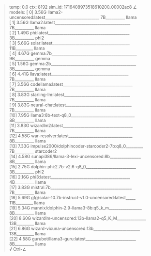 > temp: 0.0 ctx: 8192 sim_id: 1716408973518610200_00002ac8
∠ models:
 [ 0] 3.56G llama2-uncensored:latest____________________________ 7B__________ llama       
 [ 1] 3.56G llama2:latest_______________________________________ 7B__________ llama       
 [ 2] 1.49G phi:latest__________________________________________ 3B__________ phi2        
 [ 3] 5.66G solar:latest________________________________________ 11B_________ llama       
 [ 4] 4.67G gemma:7b____________________________________________ 9B__________ gemma       
 [ 5] 1.56G gemma:2b____________________________________________ 3B__________ gemma       
 [ 6] 4.41G llava:latest________________________________________ 7B__________ llama       
 [ 7] 3.56G codellama:latest____________________________________ 7B__________ llama       
 [ 8] 3.83G starling-lm:latest__________________________________ 7B__________ llama       
 [ 9] 3.83G neural-chat:latest__________________________________ 7B__________ llama       
 [10] 7.95G llama3:8b-text-q8_0_________________________________ 8B__________ llama       
 [11] 3.83G wizardlm2:latest____________________________________ 7B__________ llama       
 [12] 4.58G war-resolver:latest_________________________________ 8B__________ llama       
 [13] 7.33G impulse2000/dolphincoder-starcoder2-7b:q8_0_________ 7B__________ starcoder2  
 [14] 4.58G sunapi386/llama-3-lexi-uncensored:8b________________ 8B__________ llama       
 [15] 2.75G dolphin-phi:2.7b-v2.6-q8_0__________________________ 3B__________ phi2        
 [16] 2.16G phi3:latest_________________________________________ 4B__________ llama       
 [17] 3.83G mistral:7b__________________________________________ 7B__________ llama       
 [18] 5.69G gfg/solar-10.7b-instruct-v1.0-uncensored:latest_____ 11B_________ llama       
 [19] 5.34G mannix/dolphin-2.9-llama3-8b:q5_k_m_________________ 8B__________ llama       
 [20] 8.60G wizardlm-uncensored:13b-llama2-q5_K_M_______________ 13B_________ llama       
 [21] 6.86G wizard-vicuna-uncensored:13b________________________ 13B_________ llama       
 [22] 4.58G gurubot/llama3-guru:latest__________________________ 8B__________ llama       
√ Ctrl-∠
